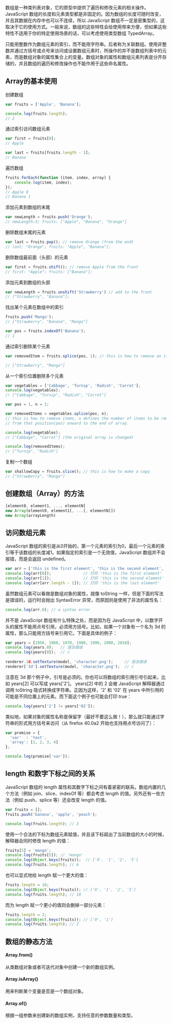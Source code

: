 数组是一种类列表对象，它的原型中提供了遍历和修改元素的相关操作。JavaScript 数组的长度和元素类型都是非固定的。因为数组的长度可随时改变，并且其数据在内存中也可以不连续，所以 JavaScript 数组不一定是密集型的，这取决于它的使用方式。一般来说，数组的这些特性会给使用带来方便，但如果这些特性不适用于你的特定使用场景的话，可以考虑使用类型数组 TypedArray。

只能用整数作为数组元素的索引，而不能用字符串。后者称为关联数组。使用非整数并通过方括号或点号来访问或设置数组元素时，所操作的并不是数组列表中的元素，而是数组对象的属性集合上的变量。数组对象的属性和数组元素列表是分开存储的，并且数组的遍历和修改操作也不能作用于这些命名属性。
## Array的基本使用
创建数组
```js
var fruits = ['Apple', 'Banana'];

console.log(fruits.length);
// 2
```

通过索引访问数组元素
```js
var first = fruits[0];
// Apple

var last = fruits[fruits.length - 1];
// Banana
```

遍历数组
```js
fruits.forEach(function (item, index, array) {
    console.log(item, index);
});
// Apple 0
// Banana 1
```

添加元素到数组的末尾
```js
var newLength = fruits.push('Orange');
// newLength:3; fruits: ["Apple", "Banana", "Orange"]
```

删除数组末尾的元素
```js
var last = fruits.pop(); // remove Orange (from the end)
// last: "Orange"; fruits: "Apple", "Banana"];
```

删除数组最前面（头部）的元素
```js
var first = fruits.shift(); // remove Apple from the front
// first: "Apple"; fruits: ["Banana"];
```

添加元素到数组的头部
```js
var newLength = fruits.unshift('Strawberry') // add to the front
// ["Strawberry", "Banana"];
```

找出某个元素在数组中的索引
```js
fruits.push('Mango');
// ["Strawberry", "Banana", "Mango"]

var pos = fruits.indexOf('Banana');
// 1
```

通过索引删除某个元素
```js
var removedItem = fruits.splice(pos, 1); // this is how to remove an item

// ["Strawberry", "Mango"]
```

从一个索引位置删除多个元素
```js
var vegetables = ['Cabbage', 'Turnip', 'Radish', 'Carrot'];
console.log(vegetables); 
// ["Cabbage", "Turnip", "Radish", "Carrot"]

var pos = 1, n = 2;

var removedItems = vegetables.splice(pos, n);
// this is how to remove items, n defines the number of items to be removed,
// from that position(pos) onward to the end of array.

console.log(vegetables); 
// ["Cabbage", "Carrot"] (the original array is changed)

console.log(removedItems); 
// ["Turnip", "Radish"]
```

复制一个数组
```js
var shallowCopy = fruits.slice(); // this is how to make a copy 
// ["Strawberry", "Mango"]
```

## 创建数组（Array）的方法
```js
[element0, element1, ..., elementN]
new Array(element0, element1[, ...[, elementN]])
new Array(arrayLength)
```

## 访问数组元素
JavaScript 数组的索引是从0开始的，第一个元素的索引为0，最后一个元素的索引等于该数组的长度减1。如果指定的索引是一个无效值，JavaScript 数组并不会报错，而是会返回 undefined。

```js
var arr = ['this is the first element', 'this is the second element', 'this is the last element'];
console.log(arr[0]);              // 打印 'this is the first element'
console.log(arr[1]);              // 打印 'this is the second element'
console.log(arr[arr.length - 1]); // 打印 'this is the last element'
```

虽然数组元素可以看做是数组对象的属性，就像 toString 一样，但是下面的写法是错误的，运行时会抛出 SyntaxError 异常，而原因则是使用了非法的属性名：
```js
console.log(arr.0); // a syntax error
```

并不是 JavaScript 数组有什么特殊之处，而是因为在 JavaScript 中，以数字开头的属性不能用点号引用，必须用方括号。比如，如果一个对象有一个名为 3d 的属性，那么只能用方括号来引用它。下面是具体的例子：
```js
var years = [1950, 1960, 1970, 1980, 1990, 2000, 2010];
console.log(years.0);   // 语法错误
console.log(years[0]);  // √
   
renderer.3d.setTexture(model, 'character.png');     // 语法错误
renderer['3d'].setTexture(model, 'character.png');  // √
```
 
注意在 3d 那个例子中，引号是必须的。你也可以将数组的索引用引号引起来，比如 years[2] 可以写成 years['2']。 years[2] 中的 2 会被 JavaScript 解释器通过调用 toString 隐式转换成字符串。正因为这样，'2' 和 '02' 在 years 中所引用的可能是不同位置上的元素。而下面这个例子也可能会打印 true：
```js
console.log(years['2'] != years['02']);
```
 
类似地，如果对象的属性名称是保留字（最好不要这么做！），那么就只能通过字符串的形式用方括号来访问（从 firefox 40.0a2 开始也支持用点号访问了）：
```js
var promise = {
  'var'  : 'text',
  'array': [1, 2, 3, 4]
};

console.log(promise['var']);
```

## length 和数字下标之间的关系
JavaScript 数组的 length 属性和其数字下标之间有着紧密的联系。数组内置的几个方法（例如 join、slice、indexOf 等）都会考虑 length 的值。另外还有一些方法（例如 push、splice 等）还会改变 length 的值。
```js
var fruits = [];
fruits.push('banana', 'apple', 'peach');

console.log(fruits.length); // 3
```
    
使用一个合法的下标为数组元素赋值，并且该下标超出了当前数组的大小的时候，解释器会同时修改 length 的值：
```js
fruits[5] = 'mango';
console.log(fruits[5]); // 'mango'
console.log(Object.keys(fruits));  // ['0', '1', '2', '5']
console.log(fruits.length); // 6
```

也可以显式地给 length 赋一个更大的值：
```js
fruits.length = 10;
console.log(Object.keys(fruits)); // ['0', '1', '2', '5']
console.log(fruits.length); // 10
```

而为 length 赋一个更小的值则会删掉一部分元素：
```js
fruits.length = 2;
console.log(Object.keys(fruits)); // ['0', '1']
console.log(fruits.length); // 2
```

## 数组的静态方法
#### Array.from()
从类数组对象或者可迭代对象中创建一个新的数组实例。

#### Array.isArray()
用来判断某个变量是否是一个数组对象。

#### Array.of()
根据一组参数来创建新的数组实例，支持任意的参数数量和类型。





